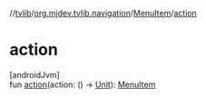 //[tvlib](../../../index.md)/[org.mjdev.tvlib.navigation](../index.md)/[MenuItem](index.md)/[action](action.md)

# action

[androidJvm]\
fun [action](action.md)(action: () -&gt; [Unit](https://kotlinlang.org/api/latest/jvm/stdlib/kotlin/-unit/index.html)): [MenuItem](index.md)
